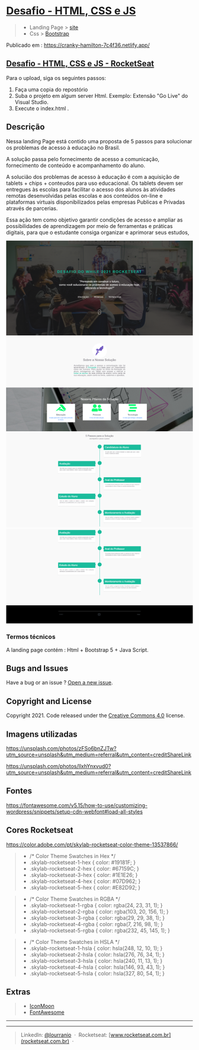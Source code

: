 # [Desafio - HTML, CSS e JS](https://efficient-sloth-d85.notion.site/Instru-es-dos-desafios-f2f2c5574cf640c59de425413f60c8eb?p=d214b654aec44c21b55a399a73fcfb04)

> -  Landing Page > [site](https://cranky-hamilton-7c4f36.netlify.app/)
> -  Css > [Bootstrap](http://getbootstrap.com/)

Publicado em : https://cranky-hamilton-7c4f36.netlify.app/

## [Desafio - HTML, CSS e JS - RocketSeat](https://www.notion.so/Desafio-HTML-CSS-e-JS-d214b654aec44c21b55a399a73fcfb04)

Para o upload,
siga os seguintes passos:

1. Faça uma copia do repostório
2. Suba o projeto em algum server Html. Exemplo: Extensão "Go Live" do Visual Studio.
3. Execute o index.html .

## Descrição

Nessa landing Page está contido uma proposta de 5 passos para solucionar os problemas de acesso à educação no Brasil.

A solução passa pelo fornecimento de acesso a comunicação, fornecimento de conteúdo e acompanhamento do aluno.

A solucião dos problemas de acesso à educação é com a aquisição de tablets + chips + conteudos para uso educacional. Os tablets devem ser entregues às escolas para facilitar o acesso dos alunos às atividades remotas desenvolvidas pelas escolas e aos conteúdos on-line e plataformas virtuais disponibilizados pelas empresas Publicas e Privadas através de parcerias.

Essa ação tem como objetivo garantir condições de acesso e ampliar as possibilidades de aprendizagem por meio de ferramentas e práticas digitais, para que o estudante consiga organizar e aprimorar seus estudos,

![Edit](/images/01-pagina-inicial.png) ![Edit](/images/02-sobre.png)
![Edit](/images/03-5-passos-solucao.png) ![Edit](/images/04-footer.png)


### Termos técnicos
A landing page contém : Html + Bootstrap 5 + Java Script.


## Bugs and Issues
Have a bug or an issue ? [Open a new issue](https://github.com/lourranio/dowhile-landing-page/issues).


## Copyright and License
Copyright 2021. Code released under the [Creative Commons 4.0](https://creativecommons.org/licenses/by/4.0/) license.


## Imagens utilizadas
https://unsplash.com/photos/zFSo6bnZJTw?utm_source=unsplash&utm_medium=referral&utm_content=creditShareLink

https://unsplash.com/photos/IlxhYnxvud0?utm_source=unsplash&utm_medium=referral&utm_content=creditShareLink

## Fontes
https://fontawesome.com/v5.15/how-to-use/customizing-wordpress/snippets/setup-cdn-webfont#load-all-styles


## Cores Rocketseat

https://color.adobe.com/pt/skylab-rocketseat-color-theme-13537866/

> -  /* Color Theme Swatches in Hex */
> -  .skylab-rocketseat-1-hex { color: #19181F; }
> -  .skylab-rocketseat-2-hex { color: #67159C; }
> -  .skylab-rocketseat-3-hex { color: #1E1E26; }
> -  .skylab-rocketseat-4-hex { color: #07D962; }
> -  .skylab-rocketseat-5-hex { color: #E82D92; }

> -  /* Color Theme Swatches in RGBA */
> -  .skylab-rocketseat-1-rgba { color: rgba(24, 23, 31, 1); }
> -  .skylab-rocketseat-2-rgba { color: rgba(103, 20, 156, 1); }
> -  .skylab-rocketseat-3-rgba { color: rgba(29, 29, 38, 1); }
> -  .skylab-rocketseat-4-rgba { color: rgba(7, 216, 98, 1); }
> -  .skylab-rocketseat-5-rgba { color: rgba(232, 45, 145, 1); }

> -  /* Color Theme Swatches in HSLA */
> -  .skylab-rocketseat-1-hsla { color: hsla(248, 12, 10, 1); }
> -  .skylab-rocketseat-2-hsla { color: hsla(276, 76, 34, 1); }
> -  .skylab-rocketseat-3-hsla { color: hsla(240, 11, 13, 1); }
> -  .skylab-rocketseat-4-hsla { color: hsla(146, 93, 43, 1); }
> -  .skylab-rocketseat-5-hsla { color: hsla(327, 80, 54, 1); }

## Extras

> -  [IconMoon](https://icomoon.io/)
> -  [FontAwesome](http://fontawesome.io/)

<hr>

----
> LinkedIn: [@lourranio](https://www.linkedin.com/in/lourranio) &nbsp;&middot;&nbsp;
> Rocketseat: [www.rocketseat.com.br](rocketseat.com.br) &nbsp;&middot;&nbsp;



